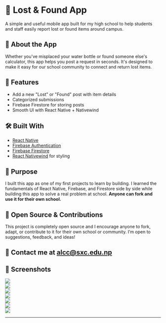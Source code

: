 # 🧢 Lost & Found App

A simple and useful mobile app built for my high school to help students and staff easily report lost or found items around campus.

## 📱 About the App

Whether you've misplaced your water bottle or found someone else's calculator, this app helps you post a request in seconds. It's designed to make it easy for our school community to connect and return lost items.

## 🔧 Features

- Add a new "Lost" or "Found" post with item details  
- Categorized submissions  
- Firebase Firestore for storing posts  
- Smooth UI with React Native + Nativewind  

## 🛠 Built With

- [React Native](https://reactnative.dev/)  
- [Firebase Authentication](https://firebase.google.com/docs/auth)  
- [Firebase Firestore](https://firebase.google.com/docs/firestore)  
- [React Nativewind](https://www.nativewind.dev/) for styling  

## 🎯 Purpose

I built this app as one of my first projects to learn by building. I learned the fundamentals of React Native, Firebase, and Firestore side by side while building this app to solve a real problem at school. **Anyone can fork and use it for their own school.**

## 🤝 Open Source & Contributions

This project is completely open source and I encourage anyone to fork, adapt, or contribute to it for their own school or community. I’m open to suggestions, feedback, and ideas!

📩 Contact me at **[alcc@sxc.edu.np](mailto:alcc@sxc.edu.np)**  
---

## 📸 Screenshots

![](photos/IMG_1589.jpg)  
![](photos/IMG_1887.jpg)  
![](photos/IMG_1888.jpg)  
![](photos/IMG_1889.jpg)  
![](photos/IMG_1890.jpg)  
![](photos/IMG_1891.jpg)  
![](photos/IMG_1892.jpg)  


---

